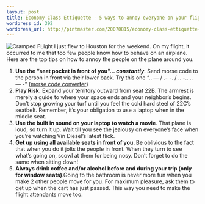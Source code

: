 ```yaml
--- 
layout: post
title: Economy Class Ettiquette - 5 ways to annoy everyone on your flight
wordpress_id: 392
wordpress_url: http://pintmaster.com/20070815/economy-class-ettiquette-5-ways-to-annoy-everyone-on-your-flight/
---
```

<p><img src="http://topstartup.com/wp-content/uploads/2007/08/crampedflight.thumbnail.jpg" alt="Cramped FLight" align="left" />I just flew to Houston for the weekend. On my flight, it occurred to me that too few people know how to behave on an airplane. Here are the top tips on how to annoy the people on the plane around you.</p>
<ol>
<li><strong>Use the &ldquo;seat pocket in front of you&rdquo;&hellip; <em>constantly</em></strong>. Send morse code to the person in front via their lower back. Try this one &ldquo;.. &mdash; / .- -. / .. -.. .. &mdash; -&rdquo; (<a href="http://morsecode.scphillips.com/jtranslator.html">morse code converter</a>)</li>
<li><strong></strong><strong>Play Risk.</strong>  Expand your territory outward from seat 22B<strong></strong><strong>. </strong>The armrest is merely a guide to where your space ends and your neighbor&rsquo;s begins. Don&rsquo;t stop growing your  turf until you feel the cold hard steel of 22C&rsquo;s seatbelt. Remember, it&rsquo;s your obligation to use a laptop when in the middle seat.<strong></strong><strong> </strong></li>
<li><strong></strong><strong></strong><strong>Use the built in sound on your laptop to watch a movie</strong>. That plane is loud, so turn it up. Wait till you see the jealousy on everyone&rsquo;s face when you&rsquo;re watching Vin Diesel&rsquo;s latest flick.</li>
<li><strong></strong><strong></strong><strong>Get up using all available seats in front of you. </strong>Be oblivious to the fact that when you do it jolts the people in front. When they turn to see what&rsquo;s going on, scowl at them for being nosy. Don&rsquo;t forget to do the same when sitting down!</li>
<li><strong>Always drink coffee and/or alcohol before and during your trip (only for window seats)</strong>.Going to the bathroom is never more fun when you make 2 other people move for you. For maximum pleasure, ask them to get up when the cart has just passed. This way you need to make the flight attendants move too.</li>
</ol>
